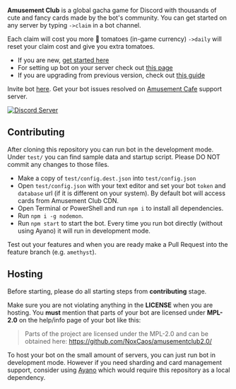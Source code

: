 **Amusement Club** is a global gacha game for Discord with thousands of cute and fancy cards made by the bot's community. You can get started on any server by typing `->claim` in a bot channel. 

Each claim will cost you more 🍅 tomatoes (in-game currency) `->daily` will reset your claim cost and give you extra tomatoes.

- If you are new, [get started here](https://docs.amusement.cafe/en/getting-started/howto-play)
- For setting up bot on your server check out [this page](https://docs.amusement.cafe/en/getting-started/server)
- If you are upgrading from previous version, check out [this guide](https://docs.amusement.cafe/en/upgrade)

Invite bot [here](https://club.amusement.cafe).
Get your bot issues resolved on [Amusement Cafe](https://discord.gg/xQAxThF) support server.

[![Discord Server](https://img.shields.io/discord/351871492536926210)](https://discord.gg/xQAxThF)

## Contributing

After cloning this repository you can run bot in the development mode. Under `test/` you can find sample data and startup script. Please DO NOT commit any changes to those files. 

- Make a copy of `test/config.dest.json` into `test/config.json`
- Open `test/config.json` with your text editor and set your bot `token` and `database` url (if it is different on your system). By default bot will access cards from Amusement Club CDN.
- Open Terminal or PowerShell and run `npm i` to install all dependencies.
- Run `npm i -g nodemon`.
- Run `npm start` to start the bot. Every time you run bot directly (without using Ayano) it will run in development mode.

Test out your features and when you are ready make a Pull Request into the feature branch (e.g. `amethyst`).

## Hosting

Before starting, please do all starting steps from **contributing** stage.

Make sure you are not violating anything in the **LICENSE** when you are hosting. You **must** mention that parts of your bot are licensed under **MPL-2.0** on the help/info page of your bot like this:
> Parts of the project are licensed under the MPL-2.0 and can be obtained here: https://github.com/NoxCaos/amusementclub2.0/

To host your bot on the small amount of servers, you can just run bot in development mode. However if you need sharding and card management support, consider using [Ayano](https://github.com/NoxCaos/ayano) which would require this repository as a local dependency.

